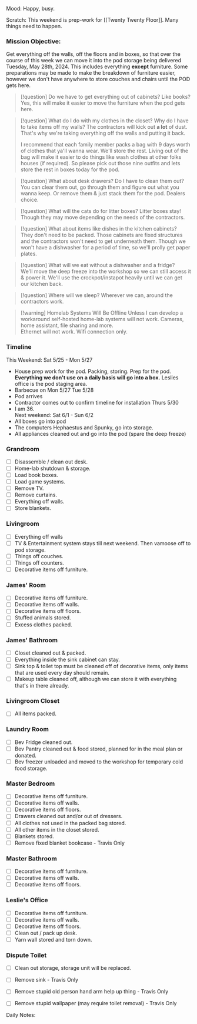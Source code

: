 Mood: Happy, busy.

Scratch:
This weekend is prep-work for [[Twenty Twenty Floor]].  Many things need to happen.  

### Mission Objective:
Get everything off the walls, off the floors and in boxes, so that over the course of this week we can move it into the pod storage being delivered Tuesday, May 28th, 2024.  This includes everything **except** furniture.  Some preparations may be made to make the breakdown of furniture easier, however we don't have anywhere to store couches and chairs until the POD gets here.  


> [!question] Do we have to get everything out of cabinets?  Like books?
> Yes, this will make it easier to move the furniture when the pod gets here.

> [!question] What do I do with my clothes in the closet?  Why do I have to take items off my walls?
> The contractors will kick out **a lot** of dust.  That's why we're taking everything off the walls and putting it back.  
> 
> I recommend that each family member packs a bag with 9 days worth of clothes that ya'll wanna wear.  We'll store the rest.  Living out of the bag will make it easier to do things like wash clothes at other folks houses (if required).  So please pick out those nine outfits and lets store the rest in boxes today for the pod.

> [!question] What about desk drawers?  Do I have to clean them out? 
> You can clear them out, go through them and figure out what you wanna keep.  Or remove them & just stack them for the pod.  Dealers choice.

> [!question] What will the cats do for litter boxes?
> Litter boxes stay!  Though they may move depending on the needs of the contractors.  

> [!question] What about items like dishes in the kitchen cabinets?  
> They don't need to be packed.  Those cabinets are fixed structures and the contractors won't need to get underneath them.  Though we won't have a dishwasher for a period of time, so we'll prolly get paper plates.  

> [!question] What will we eat without a dishwasher and a fridge?  
> We'll move the deep freeze into the workshop so we can still access it & power it.  We'll use the crockpot/instapot heavily until we can get our kitchen back.

> [!question] Where will we sleep?
> Wherever we can, around the contractors work.  

> [!warning] Homelab Systems Will Be Offline
> Unless I can develop a workaround self-hosted home-lab systems will not work.  Cameras, home assistant, file sharing and more.  
> Ethernet will not work.  Wifi connection only.  
### Timeline
This Weekend: Sat 5/25 - Mon 5/27
- House prep work for the pod.  Packing, storing.  Prep for the pod.  **Everything we don't use on a daily basis will go into a box.**  Leslies office is the pod staging area.  
- Barbecue on Mon 5/27
Tue 5/28
- Pod arrives 
- Contractor comes out to confirm timeline for installation
Thurs 5/30
- I am 36.  
Next weekend: Sat 6/1 - Sun 6/2
- All boxes go into pod
- The computers Hephaestus and Spunky, go into storage.  
- All appliances cleaned out and go into the pod (spare the deep freeze)
### Grandroom
- [ ] Disassemble / clean out desk.
- [ ] Home-lab shutdown & storage.
- [ ] Load book boxes.
- [ ] Load game systems.
- [ ] Remove TV.
- [ ] Remove curtains.
- [ ] Everything off walls.
- [ ] Store blankets.
### Livingroom
 - [ ] Everything off walls
 - [ ] TV & Entertainment system stays till next weekend. Then vamoose off to pod storage.
 - [ ] Things off couches.  
 - [ ] Things off counters.
 - [ ] Decorative items off furniture.
### James' Room
- [ ] Decorative items off furniture.
- [ ] Decorative items off walls.
- [ ] Decorative items off floors.
- [ ] Stuffed animals stored.
- [ ] Excess clothes packed.

### James' Bathroom
- [ ] Closet cleaned out & packed.
- [ ] Everything inside the sink cabinet can stay.
- [ ] Sink top & toilet top must be cleaned off of decorative items, only items that are used every day should remain.
- [ ] Makeup table cleaned off, although we can store it with everything that's in there already.  
### Livingroom Closet
- [ ] All items packed.  
### Laundry Room
- [ ] Bev Fridge cleaned out.
- [ ] Bev Pantry cleaned out & food stored, planned for in the meal plan or donated.
- [ ] Bev freezer unloaded and moved to the workshop for temporary cold food storage.   

### Master Bedroom
- [ ] Decorative items off furniture.
- [ ] Decorative items off walls.
- [ ] Decorative items off floors.  
- [ ] Drawers cleaned out and/or out of dressers.
- [ ] All clothes not used in the packed bag stored.
- [ ] All other items in the closet stored.
- [ ] Blankets stored.
- [ ] Remove fixed blanket bookcase - Travis Only

### Master Bathroom
- [ ] Decorative items off furniture.
- [ ] Decorative items off walls.
- [ ] Decorative items off floors.

### Leslie's Office
- [ ] Decorative items off furniture.
- [ ] Decorative items off walls.
- [ ] Decorative items off floors.
- [ ] Clean out / pack up desk.
- [ ] Yarn wall stored and torn down.

### Dispute Toilet
- [ ] Clean out storage, storage unit will be replaced.
- [ ] Remove sink - Travis Only
- [ ] Remove stupid old person hand arm help up thing - Travis Only
- [ ] Remove stupid wallpaper (may require toilet removal) - Travis Only



Daily Notes:
